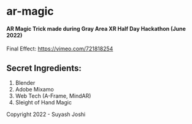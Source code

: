 # ar-magic

#### AR Magic Trick made during Gray Area XR Half Day Hackathon (June 2022)

Final Effect: https://vimeo.com/721818254

## Secret Ingredients:

1. Blender
2. Adobe Mixamo
3. Web Tech (A-Frame, MindAR)
4. Sleight of Hand Magic

Copyright 2022 - Suyash Joshi

